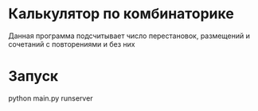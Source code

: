 # Калькулятор по комбинаторике

Данная программа подсчитывает число перестановок, размещений и сочетаний с повторениями и без них

# Запуск
python main.py runserver
